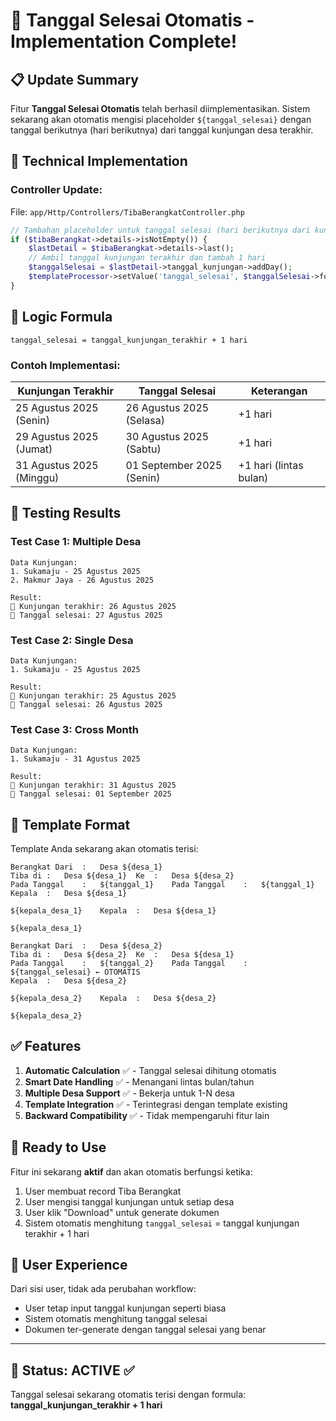 # 🎯 Tanggal Selesai Otomatis - Implementation Complete!

## 📋 Update Summary

Fitur **Tanggal Selesai Otomatis** telah berhasil diimplementasikan. Sistem sekarang akan otomatis mengisi placeholder `${tanggal_selesai}` dengan tanggal berikutnya (hari berikutnya) dari tanggal kunjungan desa terakhir.

## 🔧 Technical Implementation

### Controller Update:
File: `app/Http/Controllers/TibaBerangkatController.php`

```php
// Tambahan placeholder untuk tanggal selesai (hari berikutnya dari kunjungan terakhir)
if ($tibaBerangkat->details->isNotEmpty()) {
    $lastDetail = $tibaBerangkat->details->last();
    // Ambil tanggal kunjungan terakhir dan tambah 1 hari
    $tanggalSelesai = $lastDetail->tanggal_kunjungan->addDay();
    $templateProcessor->setValue('tanggal_selesai', $tanggalSelesai->format('d F Y'));
}
```

## 🎯 Logic Formula

```
tanggal_selesai = tanggal_kunjungan_terakhir + 1 hari
```

### Contoh Implementasi:

| Kunjungan Terakhir | Tanggal Selesai | Keterangan |
|-------------------|-----------------|------------|
| 25 Agustus 2025 (Senin) | 26 Agustus 2025 (Selasa) | +1 hari |
| 29 Agustus 2025 (Jumat) | 30 Agustus 2025 (Sabtu) | +1 hari |
| 31 Agustus 2025 (Minggu) | 01 September 2025 (Senin) | +1 hari (lintas bulan) |

## 🧪 Testing Results

### Test Case 1: Multiple Desa
```
Data Kunjungan:
1. Sukamaju - 25 Agustus 2025
2. Makmur Jaya - 26 Agustus 2025

Result:
📅 Kunjungan terakhir: 26 Agustus 2025
🏁 Tanggal selesai: 27 Agustus 2025
```

### Test Case 2: Single Desa
```
Data Kunjungan:
1. Sukamaju - 25 Agustus 2025

Result:
📅 Kunjungan terakhir: 25 Agustus 2025
🏁 Tanggal selesai: 26 Agustus 2025
```

### Test Case 3: Cross Month
```
Data Kunjungan:
1. Sukamaju - 31 Agustus 2025

Result:
📅 Kunjungan terakhir: 31 Agustus 2025
🏁 Tanggal selesai: 01 September 2025
```

## 📄 Template Format

Template Anda sekarang akan otomatis terisi:

```
Berangkat Dari	:	Desa ${desa_1}
Tiba di	:	Desa ${desa_1}	Ke	:	Desa ${desa_2}
Pada Tanggal	:	${tanggal_1}	Pada Tanggal	:	${tanggal_1}
Kepala 	:	Desa ${desa_1}

${kepala_desa_1}	Kepala	:	Desa ${desa_1}

${kepala_desa_1}
					
Berangkat Dari	:	Desa ${desa_2}
Tiba di	:	Desa ${desa_2}	Ke	:	Desa ${desa_1}
Pada Tanggal	:	${tanggal_2}	Pada Tanggal	:	${tanggal_selesai} ← OTOMATIS
Kepala 	:	Desa ${desa_2}

${kepala_desa_2}	Kepala	:	Desa ${desa_2}

${kepala_desa_2}
```

## ✅ Features

1. **Automatic Calculation** ✅ - Tanggal selesai dihitung otomatis
2. **Smart Date Handling** ✅ - Menangani lintas bulan/tahun
3. **Multiple Desa Support** ✅ - Bekerja untuk 1-N desa
4. **Template Integration** ✅ - Terintegrasi dengan template existing
5. **Backward Compatibility** ✅ - Tidak mempengaruhi fitur lain

## 🚀 Ready to Use

Fitur ini sekarang **aktif** dan akan otomatis berfungsi ketika:

1. User membuat record Tiba Berangkat
2. User mengisi tanggal kunjungan untuk setiap desa
3. User klik "Download" untuk generate dokumen
4. Sistem otomatis menghitung `tanggal_selesai` = tanggal kunjungan terakhir + 1 hari

## 📝 User Experience

Dari sisi user, tidak ada perubahan workflow:
- User tetap input tanggal kunjungan seperti biasa
- Sistem otomatis menghitung tanggal selesai
- Dokumen ter-generate dengan tanggal selesai yang benar

---

## 🎉 Status: **ACTIVE** ✅

Tanggal selesai sekarang otomatis terisi dengan formula: **tanggal_kunjungan_terakhir + 1 hari**
